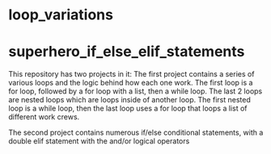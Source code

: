 # loop_variations
# superhero_if_else_elif_statements
This repository has two projects in it:
The first project contains a series of various loops and the logic behind how each one work.
The first loop is a for loop, followed by a for loop with a list, then a while loop.
The last 2 loops are nested loops which are loops inside of another loop.
The first nested loop is a while loop, then the last loop uses a for loop that loops a list of different work crews. 

The second project contains numerous if/else conditional statements, with a double elif statement with the and/or logical operators
